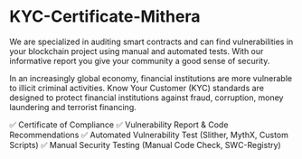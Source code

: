 # KYC-Certificate-Mithera

We are specialized in auditing smart contracts and can find vulnerabilities in your blockchain project using manual and automated tests. With our informative report you give your community a good sense of security.

In an increasingly global economy, financial institutions are more vulnerable to illicit criminal activities. Know Your Customer (KYC) standards are designed to protect financial institutions against fraud, corruption, money laundering and terrorist financing.

✅ Certificate of Compliance
✅ Vulnerability Report & Code Recommendations
✅ Automated Vulnerability Test (Slither, MythX, Custom Scripts)
✅ Manual Security Testing (Manual Code Check, SWC-Registry)